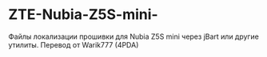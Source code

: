 ZTE-Nubia-Z5S-mini-
===================

Файлы локализации прошивки для Nubia Z5S mini через jBart или другие утилиты. Перевод от Warik777 (4PDA)
